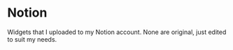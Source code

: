 # Notion
Widgets that I uploaded to my Notion account. None are original, just edited to suit my needs.

